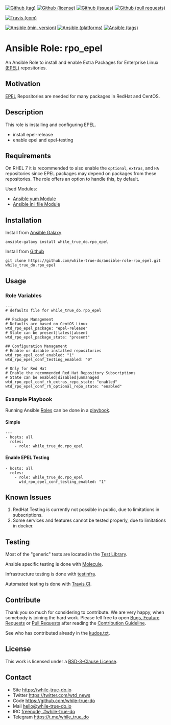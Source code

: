 <!--
name: README.md
description: This file contains important information for the repository.
author: while-true-do.io
contact: hello@while-true-do.io
license: BSD-3-Clause
-->

<!-- github shields -->
[![Github (tag)](https://img.shields.io/github/tag/while-true-do/ansible-role-rpo_epel.svg)](https://github.com/while-true-do/ansible-role-rpo_epel/tags)
[![Github (license)](https://img.shields.io/github/license/while-true-do/ansible-role-rpo_epel.svg)](https://github.com/while-true-do/ansible-role-rpo_epel/blob/master/LICENSE)
[![Github (issues)](https://img.shields.io/github/issues/while-true-do/ansible-role-rpo_epel.svg)](https://github.com/while-true-do/ansible-role-rpo_epel/issues)
[![Github (pull requests)](https://img.shields.io/github/issues-pr/while-true-do/ansible-role-rpo_epel.svg)](https://github.com/while-true-do/ansible-role-rpo_epel/pulls)
<!-- travis shields -->
[![Travis (com)](https://img.shields.io/travis/com/while-true-do/ansible-role-rpo_epel.svg)](https://travis-ci.com/while-true-do/ansible-role-rpo_epel)
<!-- ansible shields -->
[![Ansible (min. version)](https://img.shields.io/badge/dynamic/yaml.svg?label=Min.%20Ansible%20Version&url=https%3A%2F%2Fraw.githubusercontent.com%2Fwhile-true-do%2Fansible-role-rpo_epel%2Fmaster%2Fmeta%2Fmain.yml&query=%24.galaxy_info.min_ansible_version&colorB=black)](https://galaxy.ansible.com/while_true_do/rpo_epel)
[![Ansible (platforms)](https://img.shields.io/badge/dynamic/yaml.svg?label=Supported%20OS&url=https%3A%2F%2Fraw.githubusercontent.com%2Fwhile-true-do%2Fansible-role-rpo_epel%2Fmaster%2Fmeta%2Fmain.yml&query=galaxy_info.platforms%5B*%5D.name&colorB=black)](https://galaxy.ansible.com/while_true_do/rpo_epel)
[![Ansible (tags)](https://img.shields.io/badge/dynamic/yaml.svg?label=Galaxy%20Tags&url=https%3A%2F%2Fraw.githubusercontent.com%2Fwhile-true-do%2Fansible-role-rpo_epel%2Fmaster%2Fmeta%2Fmain.yml&query=%24.galaxy_info.galaxy_tags%5B*%5D&colorB=black)](https://galaxy.ansible.com/while_true_do/rpo_epel)

# Ansible Role: rpo_epel

An Ansible Role to install and enable Extra Packages for Enterprise Linux
[(EPEL)](https://fedoraproject.org/wiki/EPEL) repositories.

## Motivation

[EPEL](https://fedoraproject.org/wiki/EPEL) Repositories are needed for many
packages in RedHat and CentOS.

## Description

This role is installing and configuring EPEL.

-   install epel-release
-   enable epel and epel-testing

## Requirements

On RHEL 7 it is recommended to also enable the `optional`, `extras`, and `HA`
repositories since EPEL packages may depend on packages from these repositories.
The role offers an option to handle this, by default.

Used Modules:

-   [Ansible yum Module](https://docs.ansible.com/ansible/latest/modules/yum_module.html)
-   [Ansible ini_file Module](https://docs.ansible.com/ansible/latest/modules/ini_file_module.html)

## Installation

Install from [Ansible Galaxy](https://galaxy.ansible.com/while_true_do/rpo_epel)
```
ansible-galaxy install while_true_do.rpo_epel
```

Install from [Github](https://github.com/while-true-do/ansible-role-rpo_epel)
```
git clone https://github.com/while-true-do/ansible-role-rpo_epel.git while_true_do.rpo_epel
```

## Usage

### Role Variables

```
---
# defaults file for while_true_do.rpo_epel

## Package Management
# Defaults are based on CentOS Linux
wtd_rpo_epel_package: "epel-release"
# State can be present|latest|absent
wtd_rpo_epel_package_state: "present"

## Configuration Management
# Enable or disable installed repositories
wtd_rpo_epel_conf_enabled: "1"
wtd_rpo_epel_conf_testing_enabled: "0"

# Only for Red Hat
# Enable the recommended Red Hat Repository Subscriptions
# State can be enabled|disabled|unmanaged
wtd_rpo_epel_conf_rh_extras_repo_state: "enabled"
wtd_rpo_epel_conf_rh_optional_repo_state: "enabled"
```

### Example Playbook

Running Ansible
[Roles](https://docs.ansible.com/ansible/latest/user_guide/playbooks_reuse_roles.html)
can be done in a
[playbook](https://docs.ansible.com/ansible/latest/user_guide/playbooks_intro.html).

#### Simple

```
---
- hosts: all
  roles:
    - role: while_true_do.rpo_epel
```

#### Enable EPEL Testing

```
- hosts: all
  roles:
    - role: while_true_do.rpo_epel
      wtd_rpo_epel_conf_testing_enabled: "1"
```

## Known Issues

1.  RedHat Testing is currently not possible in public, due to limitations
    in subscriptions.
2.  Some services and features cannot be tested properly, due to limitations
    in docker.

## Testing

Most of the "generic" tests are located in the
[Test Library](https://github.com/while-true-do/test-library).

Ansible specific testing is done with
[Molecule](https://molecule.readthedocs.io/en/stable/).

Infrastructure testing is done with
[testinfra](https://testinfra.readthedocs.io/en/stable/).

Automated testing is done with [Travis CI](https://travis-ci.com).

## Contribute

Thank you so much for considering to contribute. We are very happy, when somebody
is joining the hard work. Please fell free to open
[Bugs, Feature Requests](https://github.com/while-true-do/ansible-role-rpo_epel/issues)
or [Pull Requests](https://github.com/while-true-do/ansible-role-rpo_epel/pulls) after
reading the [Contribution Guideline](https://github.com/while-true-do/doc-library/blob/master/docs/CONTRIBUTING.md).

See who has contributed already in the [kudos.txt](./kudos.txt).

## License

This work is licensed under a [BSD-3-Clause License](https://opensource.org/licenses/BSD-3-Clause).

## Contact

-   Site <https://while-true-do.io>
-   Twitter <https://twitter.com/wtd_news>
-   Code <https://github.com/while-true-do>
-   Mail [hello@while-true-do.io](mailto:hello@while-true-do.io)
-   IRC [freenode, #while-true-do](https://webchat.freenode.net/?channels=while-true-do)
-   Telegram <https://t.me/while_true_do>
